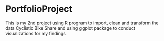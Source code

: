 # PortfolioProject
This is my 2nd project using R program to import, clean and transform the data Cyclistic Bike Share and using ggplot package to conduct visualizations for my findings
